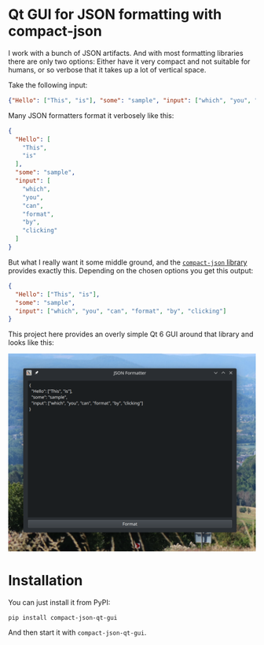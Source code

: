 # Qt GUI for JSON formatting with compact-json

I work with a bunch of JSON artifacts. And with most formatting libraries there are only two options: Either have it very compact and not suitable for humans, or so verbose that it takes up a lot of vertical space.

Take the following input:

```json
{"Hello": ["This", "is"], "some": "sample", "input": ["which", "you", "can", "format", "by", "clicking"]}
```

Many JSON formatters format it verbosely like this:

```json
{
  "Hello": [
    "This",
    "is"
  ],
  "some": "sample",
  "input": [
    "which",
    "you",
    "can",
    "format",
    "by",
    "clicking"
  ]
}
```

But what I really want it some middle ground, and the [`compact-json` library](https://github.com/masaccio/compact-json) provides exactly this. Depending on the chosen options you get this output:

```json
{
  "Hello": ["This", "is"], 
  "some": "sample", 
  "input": ["which", "you", "can", "format", "by", "clicking"]
}
```

This project here provides an overly simple Qt 6 GUI around that library and looks like this:

![screenshot.png](doc/screenshot.png)

# Installation

You can just install it from PyPI:

```
pip install compact-json-qt-gui
```

And then start it with `compact-json-qt-gui`.